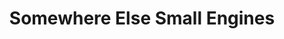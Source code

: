 ---
title: "Somewhere Else Small Engines"
url: /anchorage/somewhere-else-small-engines/
shop: shop
---